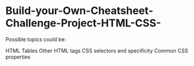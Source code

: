 # Build-your-Own-Cheatsheet-Challenge-Project-HTML-CSS-

Possible topics could be:

HTML Tables
Other HTML tags
CSS selectors and specificity
Common CSS properties
